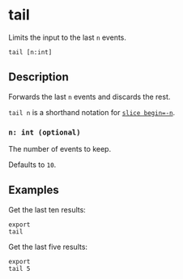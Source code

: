 # tail

Limits the input to the last `n` events.

```tql
tail [n:int]
```

## Description

Forwards the last `n` events and discards the rest.

`tail n` is a shorthand notation for [`slice begin=-n`](slice.md).

### `n: int (optional)`

The number of events to keep.

Defaults to `10`.

## Examples

Get the last ten results:

```tql
export
tail
```

Get the last five results:

```tql
export
tail 5
```
